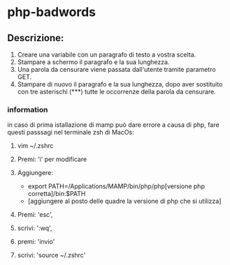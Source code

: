 # php-badwords

## Descrizione:
1. Creare una variabile con un paragrafo di testo a vostra scelta.
2. Stampare a schermo il paragrafo e la sua lunghezza.
3. Una parola da censurare viene passata dall'utente tramite parametro GET.
4. Stampare di nuovo il paragrafo e la sua lunghezza, dopo aver sostituito con tre asterischi (***) tutte le occorrenze della parola da censurare.



### information
in caso di prima istallazione di mamp può dare errore a causa di php, fare questi passsagi nel terminale zsh di MacOs:

1. vim ~/.zshrc

2. Premi: 'i' per modificare
3. Aggiungere:
    - export PATH=/Applications/MAMP/bin/php/php[versione php corretta]/bin:$PATH
    - [aggiungere al posto delle quadre la versione di php che si utilizza]
4. Premi: 'esc', 
5. scrivi: ':wq', 
6. premi: 'invio'
7. scrivi: 'source ~/.zshrc'